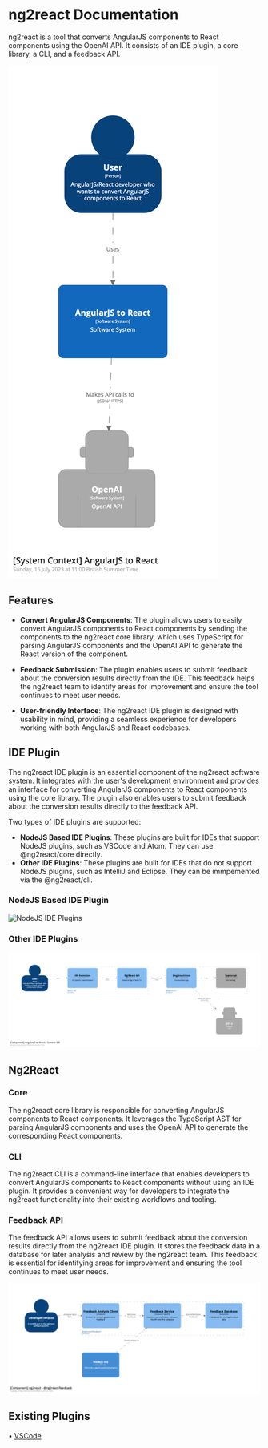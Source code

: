 # ng2react Documentation

ng2react is a tool that converts AngularJS components to React components using the OpenAI API. It consists of an IDE plugin, a core library, a CLI, and a feedback API.

![System Context Diagram](./diagrams/structurizr-1-SystemContext.png)

## Features

- **Convert AngularJS Components**: The plugin allows users to easily convert AngularJS components to React components by sending the components to the ng2react core library, which uses TypeScript for parsing AngularJS components and the OpenAI API to generate the React version of the component.

- **Feedback Submission**: The plugin enables users to submit feedback about the conversion results directly from the IDE. This feedback helps the ng2react team to identify areas for improvement and ensure the tool continues to meet user needs.

- **User-friendly Interface**: The ng2react IDE plugin is designed with usability in mind, providing a seamless experience for developers working with both AngularJS and React codebases.

## IDE Plugin

The ng2react IDE plugin is an essential component of the ng2react software system. It integrates with the user's development environment and provides an interface for converting AngularJS components to React components using the core library. The plugin also enables users to submit feedback about the conversion results directly to the feedback API.

Two types of IDE plugins are supported:

- **NodeJS Based IDE Plugins**: These plugins are built for IDEs that support NodeJS plugins, such as VSCode and Atom. They can use @ng2react/core directly.
- **Other IDE Plugins**: These plugins are built for IDEs that do not support NodeJS plugins, such as IntelliJ and Eclipse. They can be immpemented via the @ng2react/cli.

### NodeJS Based IDE Plugin

![NodeJS IDE Plugins](./diagramsstructurizr-1-VSCode_IDE.png)

### Other IDE Plugins

![Generic IDE Plugins](./diagrams/structurizr-1-Generic_IDE_CLI.png)

## Ng2React

### Core

The ng2react core library is responsible for converting AngularJS components to React components. It leverages the TypeScript AST for parsing AngularJS components and uses the OpenAI API to generate the corresponding React components.

### CLI

The ng2react CLI is a command-line interface that enables developers to convert AngularJS components to React components without using an IDE plugin. It provides a convenient way for developers to integrate the ng2react functionality into their existing workflows and tooling.

### Feedback API

The feedback API allows users to submit feedback about the conversion results directly from the ng2react IDE plugin. It stores the feedback data in a database for later analysis and review by the ng2react team. This feedback is essential for identifying areas for improvement and ensuring the tool continues to meet user needs.

![Feedback API](./diagrams/structurizr-1-Feedback_API.png)

## Existing Plugins

• [VSCode](https://marketplace.visualstudio.com/items?itemName=maxbilbow.ng2react-vscode)


